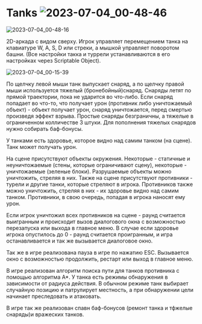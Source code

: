 # Tanks ![2023-07-04_00-48-46](https://github.com/Dogmaruz/Tanks/assets/113841091/11fff502-6069-4ef8-9ea0-91401117ae21)

![2023-07-04_00-48-16](https://github.com/Dogmaruz/Tanks/assets/113841091/d0655c9b-5e13-43e2-8bbf-52dfe9c3966e)

2D-аркада с видом сверху. Игрок управляет перемещением танка на клавиатуре W, A, S, D или стреки, а мышкой управляет поворотом башни. (Все настройки такка и туррели устанавливаются в его настройках через Scriptable Object).

![2023-07-04_00-15-39](https://github.com/Dogmaruz/Tanks/assets/113841091/80fc2c04-1cc0-4faf-88ad-daeba8e80f30)


По щелчку левой мыши танк выпускает снаряд, а по щелчку правой мыши используется тяжелый (бронебойный)снаряд. Снаряды летят по прямой траектории, пока не ударится во что-либо. Если снаряд попадает во что-то, что получает урон (противник либо уничтожаемый объект) - объект получает урон, снаряд уничтожается, перед смертью произведя эффект взрыва. Простые снаряды безграничны, а тяжелые в ограниченном колличестве 3 штуки. Для пополнения тяжелых снарядов нужно собирать баф-бонусы.

У танками есть здоровье, которое видно над самим танком (на сцене). Танк может получать урон.

На сцене присутствуют объекты окружения. Некоторые - статичные и неуничтожаемые (стены, которые ограничивают сцену), некоторые - уничтожаемые (зеленые блоки). Разрушаемые объекты можно уничтожить, стреляя в них. Также на сцене присутствуют противники - турели и другие танки, которые стреляют в игрока. Противников также можно уничтожить, стреляя в них - их здоровье видно над самим танком. Противники, в свою очередь, попадая в игрока наносят ему урон.

Если игрок уничтожил всех противников на сцене - раунд считается выигранным и происходит вызов диалогового окна с возможностью перезапуска или выхода в главное меню. В случае если здоровье игрока опустилось до 0 - раунд считается проигранным, и игра останавливается и так же вызывается диалоговое окно.

Так же в игре реализована пауза в игре по нажатию ESC. Вызывается окно с возможностью продолжить, рестарт или выход в главное меню.

В игре реализован алгоритм поиска пути для танков противника с помощью алгоритма A*. У танка есть режимы обнаружения в зависимости от радиуса действия. В обычном режиме танк выбирает случайную позицию и патрулирует местность, а при обнаружении цели начинает преследовать и атаковать.

В игре так же реализован спавн баф-бонусов (ремонт танка и тфжелые снаряды)и вражеских танков.

